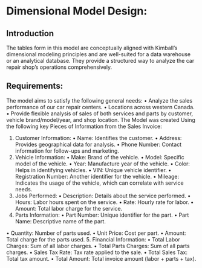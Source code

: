 # Dimensional Model Design:

## Introduction

The tables form in this model are conceptually aligned with Kimball’s dimensional modeling principles and are well-suited for a data warehouse or an analytical database. They provide a structured way to analyze the car repair shop’s operations comprehensively.
## Requirements:
The model aims to satisfy the following general needs:
• Analyze the sales performance of our car repair centers.
• Locations across western Canada.
• Provide flexible analysis of sales of both services and parts by customer, vehicle
brand/model/year, and shop location.
The Model was created Using the following key Pieces of Information from the
Sales Invoice:
1. Customer Information:
• Name: Identifies the customer.
• Address: Provides geographical data for analysis.
• Phone Number: Contact information for follow-ups and marketing.
2. Vehicle Information:
• Make: Brand of the vehicle.
• Model: Specific model of the vehicle.
• Year: Manufacture year of the vehicle.
• Color: Helps in identifying vehicles.
• VIN: Unique vehicle identifier.
• Registration Number: Another identifier for the vehicle.
• Mileage: Indicates the usage of the vehicle, which can correlate with service
needs.
3. Jobs Performed:
• Description: Details about the service performed.
• Hours: Labor hours spent on the service.
• Rate: Hourly rate for labor.
• Amount: Total labor charge for the service.
4. Parts Information:
• Part Number: Unique identifier for the part.
• Part Name: Descriptive name of the part.

• Quantity: Number of parts used.
• Unit Price: Cost per part.
• Amount: Total charge for the parts used.
5. Financial Information:
• Total Labor Charges: Sum of all labor charges.
• Total Parts Charges: Sum of all parts charges.
• Sales Tax Rate: Tax rate applied to the sale.
• Total Sales Tax: Total tax amount.
• Total Amount: Total invoice amount (labor + parts + tax).
